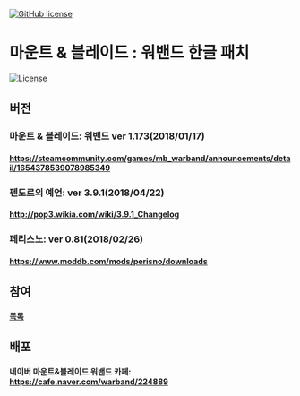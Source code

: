 [![GitHub license](https://img.shields.io/github/license/icedac/potio.svg?style=flat-square)](./LICENSE)


# 마운트 & 블레이드 : 워밴드 한글 패치

[![License](https://img.shields.io/github/license/nanodbc/nanodbc.svg?style=flat-square)](https://github.com/icedac/mountandblade_ko/blob/master/LICENSE)

## 버전

### 마운트 & 블레이드: 워밴드 ver 1.173(2018/01/17)
#### https://steamcommunity.com/games/mb_warband/announcements/detail/1654378539078985349

### 펜도르의 예언: ver 3.9.1(2018/04/22)
#### http://pop3.wikia.com/wiki/3.9.1_Changelog

### 페리스노: ver 0.81(2018/02/26)
#### https://www.moddb.com/mods/perisno/downloads
 
 
## 참여
#### [목록](./license.txt)
 
 
## 배포 
#### 네이버 마운트&블레이드 워밴드 카페: https://cafe.naver.com/warband/224889



